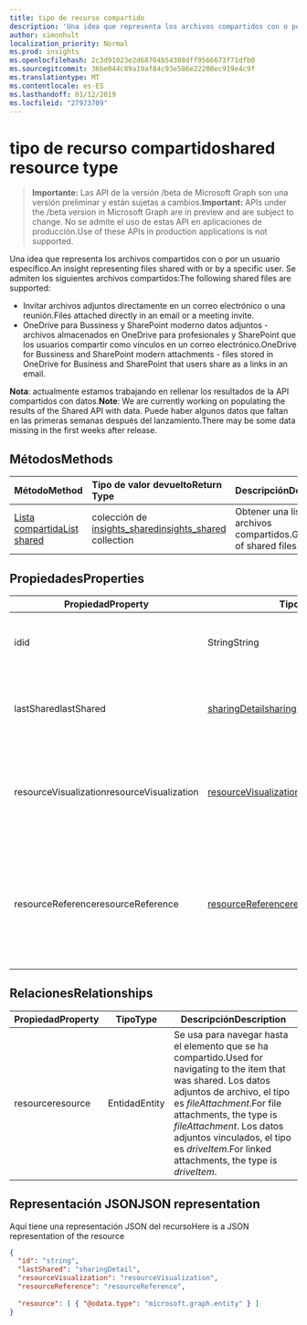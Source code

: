 ```yaml
---
title: tipo de recurso compartido
description: 'Una idea que representa los archivos compartidos con o por un usuario específico. Se admiten los siguientes archivos compartidos:'
author: simonhult
localization_priority: Normal
ms.prod: insights
ms.openlocfilehash: 2c3d91023e2d68704b54308dff9566673f71dfb0
ms.sourcegitcommit: 36be044c89a19af84c93e586e22200ec919e4c9f
ms.translationtype: MT
ms.contentlocale: es-ES
ms.lasthandoff: 01/12/2019
ms.locfileid: "27973709"
---
```

# <a name="shared-resource-type"></a><span data-ttu-id="84554-104">tipo de recurso compartido</span><span class="sxs-lookup"><span data-stu-id="84554-104">shared resource type</span></span>

> <span data-ttu-id="84554-105">**Importante:** Las API de la versión /beta de Microsoft Graph son una versión preliminar y están sujetas a cambios.</span><span class="sxs-lookup"><span data-stu-id="84554-105">**Important:** APIs under the /beta version in Microsoft Graph are in preview and are subject to change.</span></span> <span data-ttu-id="84554-106">No se admite el uso de estas API en aplicaciones de producción.</span><span class="sxs-lookup"><span data-stu-id="84554-106">Use of these APIs in production applications is not supported.</span></span>

<span data-ttu-id="84554-107">Una idea que representa los archivos compartidos con o por un usuario específico.</span><span class="sxs-lookup"><span data-stu-id="84554-107">An insight representing files shared with or by a specific user.</span></span> <span data-ttu-id="84554-108">Se admiten los siguientes archivos compartidos:</span><span class="sxs-lookup"><span data-stu-id="84554-108">The following shared files are supported:</span></span>

- <span data-ttu-id="84554-109">Invitar archivos adjuntos directamente en un correo electrónico o una reunión.</span><span class="sxs-lookup"><span data-stu-id="84554-109">Files attached directly in an email or a meeting invite.</span></span>
- <span data-ttu-id="84554-110">OneDrive para Bussiness y SharePoint moderno datos adjuntos - archivos almacenados en OneDrive para profesionales y SharePoint que los usuarios compartir como vínculos en un correo electrónico.</span><span class="sxs-lookup"><span data-stu-id="84554-110">OneDrive for Bussiness and SharePoint modern attachments - files stored in OneDrive for Business and SharePoint that users share as a links in an email.</span></span>

<span data-ttu-id="84554-111">**Nota**: actualmente estamos trabajando en rellenar los resultados de la API compartidos con datos.</span><span class="sxs-lookup"><span data-stu-id="84554-111">**Note**: We are currently working on populating the results of the Shared API with data.</span></span> <span data-ttu-id="84554-112">Puede haber algunos datos que faltan en las primeras semanas después del lanzamiento.</span><span class="sxs-lookup"><span data-stu-id="84554-112">There may be some data missing in the first weeks after release.</span></span>

## <a name="methods"></a><span data-ttu-id="84554-113">Métodos</span><span class="sxs-lookup"><span data-stu-id="84554-113">Methods</span></span>

| <span data-ttu-id="84554-114">Método</span><span class="sxs-lookup"><span data-stu-id="84554-114">Method</span></span>       | <span data-ttu-id="84554-115">Tipo de valor devuelto</span><span class="sxs-lookup"><span data-stu-id="84554-115">Return Type</span></span>  |<span data-ttu-id="84554-116">Descripción</span><span class="sxs-lookup"><span data-stu-id="84554-116">Description</span></span>|
|:---------------|:--------|:----------|
|[<span data-ttu-id="84554-117">Lista compartida</span><span class="sxs-lookup"><span data-stu-id="84554-117">List shared</span></span>](../api/insights-list-shared.md) |<span data-ttu-id="84554-118">colección de [insights_shared](insights-shared.md)</span><span class="sxs-lookup"><span data-stu-id="84554-118">[insights_shared](insights-shared.md) collection</span></span>| <span data-ttu-id="84554-119">Obtener una lista de los archivos compartidos.</span><span class="sxs-lookup"><span data-stu-id="84554-119">Get a list of shared files.</span></span>|

## <a name="properties"></a><span data-ttu-id="84554-120">Propiedades</span><span class="sxs-lookup"><span data-stu-id="84554-120">Properties</span></span>

| <span data-ttu-id="84554-121">Propiedad</span><span class="sxs-lookup"><span data-stu-id="84554-121">Property</span></span>              | <span data-ttu-id="84554-122">Tipo</span><span class="sxs-lookup"><span data-stu-id="84554-122">Type</span></span>                      | <span data-ttu-id="84554-123">Descripción</span><span class="sxs-lookup"><span data-stu-id="84554-123">Description</span></span>  |
| -------------         |---------------            | -------------|
| <span data-ttu-id="84554-124">id</span><span class="sxs-lookup"><span data-stu-id="84554-124">id</span></span>                    | <span data-ttu-id="84554-125">String</span><span class="sxs-lookup"><span data-stu-id="84554-125">String</span></span>                    | <span data-ttu-id="84554-126">Identificador único de la relación.</span><span class="sxs-lookup"><span data-stu-id="84554-126">Unique identifier of the relationship.</span></span> <span data-ttu-id="84554-127">Solo lectura.</span><span class="sxs-lookup"><span data-stu-id="84554-127">Read only.</span></span>        |
| <span data-ttu-id="84554-128">lastShared</span><span class="sxs-lookup"><span data-stu-id="84554-128">lastShared</span></span>            | [<span data-ttu-id="84554-129">sharingDetail</span><span class="sxs-lookup"><span data-stu-id="84554-129">sharingDetail</span></span>](insights-sharingdetail.md)                | <span data-ttu-id="84554-130">Obtener información detallada sobre el elemento compartido.</span><span class="sxs-lookup"><span data-stu-id="84554-130">Details about the shared item.</span></span> <span data-ttu-id="84554-131">Solo lectura.</span><span class="sxs-lookup"><span data-stu-id="84554-131">Read only.</span></span>        |
| <span data-ttu-id="84554-132">resourceVisualization</span><span class="sxs-lookup"><span data-stu-id="84554-132">resourceVisualization</span></span> | [<span data-ttu-id="84554-133">resourceVisualization</span><span class="sxs-lookup"><span data-stu-id="84554-133">resourceVisualization</span></span>](insights-resourcevisualization.md)                | <span data-ttu-id="84554-134">Propiedades que puede usar para visualizar el documento en su experiencia.</span><span class="sxs-lookup"><span data-stu-id="84554-134">Properties that you can use to visualize the document in your experience.</span></span> <span data-ttu-id="84554-135">Solo lectura</span><span class="sxs-lookup"><span data-stu-id="84554-135">Read-only</span></span>      |
| <span data-ttu-id="84554-136">resourceReference</span><span class="sxs-lookup"><span data-stu-id="84554-136">resourceReference</span></span>     | [<span data-ttu-id="84554-137">resourceReference</span><span class="sxs-lookup"><span data-stu-id="84554-137">resourceReference</span></span>](insights-resourcereference.md)                      | <span data-ttu-id="84554-138">Propiedades de la referencia del documento compartido, como la dirección url y el tipo de documento.</span><span class="sxs-lookup"><span data-stu-id="84554-138">Reference properties of the shared document, such as the url and type of the document.</span></span> <span data-ttu-id="84554-139">Solo lectura</span><span class="sxs-lookup"><span data-stu-id="84554-139">Read-only</span></span>       |

## <a name="relationships"></a><span data-ttu-id="84554-140">Relaciones</span><span class="sxs-lookup"><span data-stu-id="84554-140">Relationships</span></span>

| <span data-ttu-id="84554-141">Propiedad</span><span class="sxs-lookup"><span data-stu-id="84554-141">Property</span></span>      | <span data-ttu-id="84554-142">Tipo</span><span class="sxs-lookup"><span data-stu-id="84554-142">Type</span></span>          | <span data-ttu-id="84554-143">Descripción</span><span class="sxs-lookup"><span data-stu-id="84554-143">Description</span></span>  |
| ------------- |---------------| -------------|
| <span data-ttu-id="84554-144">resource</span><span class="sxs-lookup"><span data-stu-id="84554-144">resource</span></span>      | <span data-ttu-id="84554-145">Entidad</span><span class="sxs-lookup"><span data-stu-id="84554-145">Entity</span></span>        | <span data-ttu-id="84554-146">Se usa para navegar hasta el elemento que se ha compartido.</span><span class="sxs-lookup"><span data-stu-id="84554-146">Used for navigating to the item that was shared.</span></span> <span data-ttu-id="84554-147">Los datos adjuntos de archivo, el tipo es *fileAttachment*.</span><span class="sxs-lookup"><span data-stu-id="84554-147">For file attachments, the type is *fileAttachment*.</span></span> <span data-ttu-id="84554-148">Los datos adjuntos vinculados, el tipo es *driveItem*.</span><span class="sxs-lookup"><span data-stu-id="84554-148">For linked attachments, the type is *driveItem*.</span></span> |

## <a name="json-representation"></a><span data-ttu-id="84554-149">Representación JSON</span><span class="sxs-lookup"><span data-stu-id="84554-149">JSON representation</span></span>
<span data-ttu-id="84554-150">Aquí tiene una representación JSON del recurso</span><span class="sxs-lookup"><span data-stu-id="84554-150">Here is a JSON representation of the resource</span></span>

```json
{
  "id": "string",
  "lastShared": "sharingDetail",
  "resourceVisualization": "resourceVisualization",
  "resourceReference": "resourceReference",
  
  "resource": [ { "@odata.type": "microsoft.graph.entity" } ]
}
```
